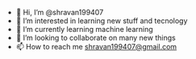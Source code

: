 - 👋 Hi, I’m @shravan199407
- 👀 I’m interested in learning new stuff and tecnology
- 🌱 I’m currently learning machine learning
- 💞️ I’m looking to collaborate on many new things
- 📫 How to reach me shravan199407@gmail.com

<!---
shravan199407/shravan199407 is a ✨ special ✨ repository because its `README.md` (this file) appears on your GitHub profile.
You can click the Preview link to take a look at your changes.
--->
